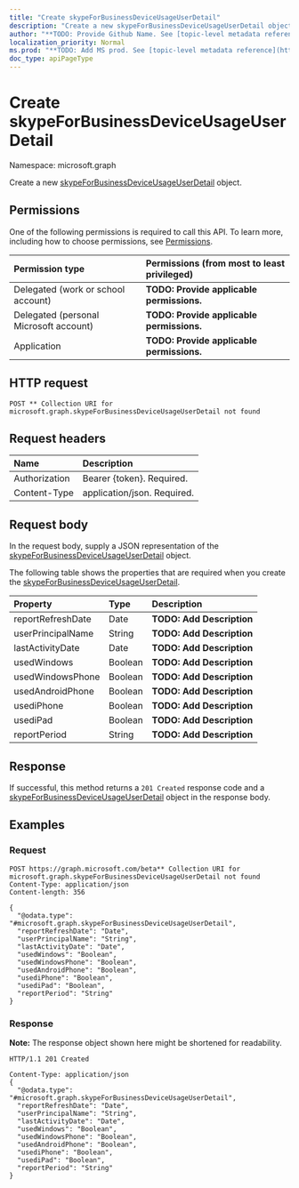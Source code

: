 ```yaml
---
title: "Create skypeForBusinessDeviceUsageUserDetail"
description: "Create a new skypeForBusinessDeviceUsageUserDetail object."
author: "**TODO: Provide Github Name. See [topic-level metadata reference](https://msgo.azurewebsites.net/add/document/guidelines/metadata.html#topic-level-metadata)**"
localization_priority: Normal
ms.prod: "**TODO: Add MS prod. See [topic-level metadata reference](https://msgo.azurewebsites.net/add/document/guidelines/metadata.html#topic-level-metadata)**"
doc_type: apiPageType
---
```


# Create skypeForBusinessDeviceUsageUserDetail
Namespace: microsoft.graph

Create a new [skypeForBusinessDeviceUsageUserDetail](../resources/skypeforbusinessdeviceusageuserdetail.md) object.

## Permissions
One of the following permissions is required to call this API. To learn more, including how to choose permissions, see [Permissions](/graph/permissions-reference).

|Permission type|Permissions (from most to least privileged)|
|:---|:---|
|Delegated (work or school account)|**TODO: Provide applicable permissions.**|
|Delegated (personal Microsoft account)|**TODO: Provide applicable permissions.**|
|Application|**TODO: Provide applicable permissions.**|

## HTTP request

<!-- {
  "blockType": "ignored"
}
-->
``` http
POST ** Collection URI for microsoft.graph.skypeForBusinessDeviceUsageUserDetail not found
```

## Request headers
|Name|Description|
|:---|:---|
|Authorization|Bearer {token}. Required.|
|Content-Type|application/json. Required.|

## Request body
In the request body, supply a JSON representation of the [skypeForBusinessDeviceUsageUserDetail](../resources/skypeforbusinessdeviceusageuserdetail.md) object.

The following table shows the properties that are required when you create the [skypeForBusinessDeviceUsageUserDetail](../resources/skypeforbusinessdeviceusageuserdetail.md).

|Property|Type|Description|
|:---|:---|:---|
|reportRefreshDate|Date|**TODO: Add Description**|
|userPrincipalName|String|**TODO: Add Description**|
|lastActivityDate|Date|**TODO: Add Description**|
|usedWindows|Boolean|**TODO: Add Description**|
|usedWindowsPhone|Boolean|**TODO: Add Description**|
|usedAndroidPhone|Boolean|**TODO: Add Description**|
|usediPhone|Boolean|**TODO: Add Description**|
|usediPad|Boolean|**TODO: Add Description**|
|reportPeriod|String|**TODO: Add Description**|



## Response

If successful, this method returns a `201 Created` response code and a [skypeForBusinessDeviceUsageUserDetail](../resources/skypeforbusinessdeviceusageuserdetail.md) object in the response body.

## Examples

### Request
<!-- {
  "blockType": "request",
  "name": "create_skypeforbusinessdeviceusageuserdetail_from_"
}
-->
``` http
POST https://graph.microsoft.com/beta** Collection URI for microsoft.graph.skypeForBusinessDeviceUsageUserDetail not found
Content-Type: application/json
Content-length: 356

{
  "@odata.type": "#microsoft.graph.skypeForBusinessDeviceUsageUserDetail",
  "reportRefreshDate": "Date",
  "userPrincipalName": "String",
  "lastActivityDate": "Date",
  "usedWindows": "Boolean",
  "usedWindowsPhone": "Boolean",
  "usedAndroidPhone": "Boolean",
  "usediPhone": "Boolean",
  "usediPad": "Boolean",
  "reportPeriod": "String"
}
```


### Response
**Note:** The response object shown here might be shortened for readability.
<!-- {
  "blockType": "response",
  "truncated": true,
  "@odata.type": "microsoft.graph.skypeForBusinessDeviceUsageUserDetail"
}
-->
``` http
HTTP/1.1 201 Created

Content-Type: application/json
{
  "@odata.type": "#microsoft.graph.skypeForBusinessDeviceUsageUserDetail",
  "reportRefreshDate": "Date",
  "userPrincipalName": "String",
  "lastActivityDate": "Date",
  "usedWindows": "Boolean",
  "usedWindowsPhone": "Boolean",
  "usedAndroidPhone": "Boolean",
  "usediPhone": "Boolean",
  "usediPad": "Boolean",
  "reportPeriod": "String"
}
```

